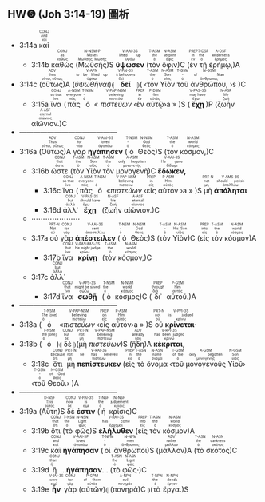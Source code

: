 ## HW❻ (Joh 3:14-19) 圖析
- <rt>3:14a</rt> <RUBY><ruby><ruby>καὶ<rt>καί</rt></ruby><rt>And</rt></ruby><rt>CONJ</rt></RUBY>
	- <rt>3:14b</rt> <RUBY><ruby><ruby>καθὼς<rt>καθώς</rt></ruby><rt>as</rt></ruby><rt>CONJ</rt></RUBY> (<RUBY><ruby><ruby>Μωϋσῆς<rt>Μωϋσῆς, Μωσῆς</rt></ruby><rt>Moses</rt></ruby><rt>N-NSM-P</rt></RUBY>)S <RUBY><ruby><ruby><strong>ὕψωσεν</strong><rt>ὑψόω</rt></ruby><rt>lifted up</rt></ruby><rt>V-AAI-3S</rt></RUBY> (<RUBY><ruby><ruby>τὸν<rt>ὁ</rt></ruby><rt>the</rt></ruby><rt>T-ASM</rt></RUBY> <RUBY><ruby><ruby>ὄφιν<rt>ὄφις</rt></ruby><rt>serpent</rt></ruby><rt>N-ASM</rt></RUBY>)C (<RUBY><ruby><ruby>ἐν<rt>ἐν</rt></ruby><rt>in</rt></ruby><rt>PREP</rt></RUBY> <RUBY><ruby><ruby>τῇ<rt>ὁ</rt></ruby><rt>the</rt></ruby><rt>T-DSF</rt></RUBY> <RUBY><ruby><ruby>ἐρήμῳ,<rt>ἔρημος</rt></ruby><rt>wilderness</rt></ruby><rt>A-DSF</rt></RUBY>)A 
- <rt>3:14c</rt> (<RUBY><ruby><ruby>οὕτως<rt>οὕτω, οὕτως</rt></ruby><rt>thus</rt></ruby><rt>ADV</rt></RUBY>)A (<RUBY><ruby><ruby><em>ὑψωθῆναι</em><rt>ὑψόω</rt></ruby><rt>to be lifted up</rt></ruby><rt>V-APN</rt></RUBY>)⦇ <RUBY><ruby><ruby><strong>δεῖ</strong><rt>δεῖ</rt></ruby><rt>it behooves</rt></ruby><rt>V-PAI-3S</rt></RUBY> ⦈( ‹<RUBY><ruby><ruby>τὸν<rt>ὁ</rt></ruby><rt>the</rt></ruby><rt>T-ASM</rt></RUBY> <RUBY><ruby><ruby>Υἱὸν<rt>υἱός</rt></ruby><rt>Son</rt></ruby><rt>N-ASM</rt></RUBY> <RUBY><ruby><ruby>τοῦ<rt>ὁ</rt></ruby><rt>-</rt></ruby><rt>T-GSM</rt></RUBY> <RUBY><ruby><ruby>ἀνθρώπου,<rt>ἄνθρωπος</rt></ruby><rt>of Man</rt></ruby><rt>N-GSM</rt></RUBY> ›s )C
	- <rt>3:15a</rt> <RUBY><ruby><ruby>ἵνα<rt>ἵνα</rt></ruby><rt>so that</rt></ruby><rt>CONJ</rt></RUBY> (<RUBY><ruby><ruby>πᾶς<rt>πᾶς</rt></ruby><rt>everyone</rt></ruby><rt>A-NSM</rt></RUBY> <RUBY><ruby><ruby>ὁ<rt>ὁ</rt></ruby><rt>-</rt></ruby><rt>T-NSM</rt></RUBY> « <RUBY><ruby><ruby><em>πιστεύων</em><rt>πιστεύω</rt></ruby><rt>believing</rt></ruby><rt>V-PAP-NSM</rt></RUBY> ‹<RUBY><ruby><ruby>ἐν<rt>ἐν</rt></ruby><rt>in</rt></ruby><rt>PREP</rt></RUBY> <RUBY><ruby><ruby>αὐτῷ<rt>αὐτός</rt></ruby><rt>Him</rt></ruby><rt>P-DSM</rt></RUBY>›a » )S (<RUBY><ruby><ruby><strong>ἔχῃ</strong><rt>ἔχω</rt></ruby><rt>may have</rt></ruby><rt>V-PAS-3S</rt></RUBY>)P (<RUBY><ruby><ruby>ζωὴν<rt>ζωή</rt></ruby><rt>life</rt></ruby><rt>N-ASF</rt></RUBY> <RUBY><ruby><ruby>αἰώνιον.<rt>αἰώνιος</rt></ruby><rt>eternal</rt></ruby><rt>A-ASF</rt></RUBY>)C
- ——————————————
- <rt>3:16a</rt> (<RUBY><ruby><ruby>Οὕτως<rt>οὕτω, οὕτως</rt></ruby><rt>Thus</rt></ruby><rt>ADV</rt></RUBY>)A <RUBY><ruby><ruby>γὰρ<rt>γάρ</rt></ruby><rt>for</rt></ruby><rt>CONJ</rt></RUBY> <RUBY><ruby><ruby><strong>ἠγάπησεν</strong><rt>ἀγαπάω</rt></ruby><rt>loved</rt></ruby><rt>V-AAI-3S</rt></RUBY> (<RUBY><ruby><ruby>ὁ<rt>ὁ</rt></ruby><rt>-</rt></ruby><rt>T-NSM</rt></RUBY> <RUBY><ruby><ruby>Θεὸς<rt>θεός</rt></ruby><rt>God</rt></ruby><rt>N-NSM</rt></RUBY>)S (<RUBY><ruby><ruby>τὸν<rt>ὁ</rt></ruby><rt>the</rt></ruby><rt>T-ASM</rt></RUBY> <RUBY><ruby><ruby>κόσμον,<rt>κόσμος</rt></ruby><rt>world</rt></ruby><rt>N-ASM</rt></RUBY>)C
	- <rt>3:16b</rt> <RUBY><ruby><ruby>ὥστε<rt>ὥστε</rt></ruby><rt>that</rt></ruby><rt>CONJ</rt></RUBY> (<RUBY><ruby><ruby>τὸν<rt>ὁ</rt></ruby><rt>the</rt></ruby><rt>T-ASM</rt></RUBY> <RUBY><ruby><ruby>Υἱὸν<rt>υἱός</rt></ruby><rt>Son</rt></ruby><rt>N-ASM</rt></RUBY> <RUBY><ruby><ruby>τὸν<rt>ὁ</rt></ruby><rt>the</rt></ruby><rt>T-ASM</rt></RUBY> <RUBY><ruby><ruby>μονογενῆ<rt>μονογενής</rt></ruby><rt>only begotten</rt></ruby><rt>A-ASM</rt></RUBY>)C <RUBY><ruby><ruby><strong>ἔδωκεν,</strong><rt>δίδωμι</rt></ruby><rt>He gave</rt></ruby><rt>V-AAI-3S</rt></RUBY> 
		- <rt>3:16c</rt> <RUBY><ruby><ruby>ἵνα<rt>ἵνα</rt></ruby><rt>so that</rt></ruby><rt>CONJ</rt></RUBY> (<RUBY><ruby><ruby>πᾶς<rt>πᾶς</rt></ruby><rt>everyone</rt></ruby><rt>A-NSM</rt></RUBY> <RUBY><ruby><ruby>ὁ<rt>ὁ</rt></ruby><rt>-</rt></ruby><rt>T-NSM</rt></RUBY> «<RUBY><ruby><ruby><em>πιστεύων</em><rt>πιστεύω</rt></ruby><rt>believing</rt></ruby><rt>V-PAP-NSM</rt></RUBY> ‹<RUBY><ruby><ruby>εἰς<rt>εἰς</rt></ruby><rt>in</rt></ruby><rt>PREP</rt></RUBY> <RUBY><ruby><ruby>αὐτὸν<rt>αὐτός</rt></ruby><rt>Him</rt></ruby><rt>P-ASM</rt></RUBY> ›a » )S <RUBY><ruby><ruby>μὴ<rt>μή</rt></ruby><rt>not</rt></ruby><rt>PRT-N</rt></RUBY> <RUBY><ruby><ruby><strong>ἀπόληται</strong><rt>ἀπολλύω</rt></ruby><rt>should perish</rt></ruby><rt>V-AMS-3S</rt></RUBY> 
		- <rt>3:16d</rt> <RUBY><ruby><ruby>ἀλλ᾽<rt>ἀλλά</rt></ruby><rt>but</rt></ruby><rt>CONJ</rt></RUBY> <RUBY><ruby><ruby><strong>ἔχῃ</strong><rt>ἔχω</rt></ruby><rt>should have</rt></ruby><rt>V-PAS-3S</rt></RUBY> (<RUBY><ruby><ruby>ζωὴν<rt>ζωή</rt></ruby><rt>life</rt></ruby><rt>N-ASF</rt></RUBY> <RUBY><ruby><ruby>αἰώνιον.<rt>αἰώνιος</rt></ruby><rt>eternal</rt></ruby><rt>A-ASF</rt></RUBY>)C
	- ⋯⋯⋯⋯⋯⋯⋯
	- <rt>3:17a</rt> <RUBY><ruby><ruby>οὐ<rt>οὐ</rt></ruby><rt>Not</rt></ruby><rt>PRT-N</rt></RUBY> <RUBY><ruby><ruby>γὰρ<rt>γάρ</rt></ruby><rt>for</rt></ruby><rt>CONJ</rt></RUBY> <RUBY><ruby><ruby><strong>ἀπέστειλεν</strong><rt>ἀποστέλλω</rt></ruby><rt>sent</rt></ruby><rt>V-AAI-3S</rt></RUBY> (<RUBY><ruby><ruby>ὁ<rt>ὁ</rt></ruby><rt>-</rt></ruby><rt>T-NSM</rt></RUBY> <RUBY><ruby><ruby>Θεὸς<rt>θεός</rt></ruby><rt>God</rt></ruby><rt>N-NSM</rt></RUBY>)S (<RUBY><ruby><ruby>τὸν<rt>ὁ</rt></ruby><rt>-</rt></ruby><rt>T-ASM</rt></RUBY> <RUBY><ruby><ruby>Υἱὸν<rt>υἱός</rt></ruby><rt>His Son</rt></ruby><rt>N-ASM</rt></RUBY>)C (<RUBY><ruby><ruby>εἰς<rt>εἰς</rt></ruby><rt>into</rt></ruby><rt>PREP</rt></RUBY> <RUBY><ruby><ruby>τὸν<rt>ὁ</rt></ruby><rt>the</rt></ruby><rt>T-ASM</rt></RUBY> <RUBY><ruby><ruby>κόσμον<rt>κόσμος</rt></ruby><rt>world</rt></ruby><rt>N-ASM</rt></RUBY>)A 
		- <rt>3:17b</rt> <RUBY><ruby><ruby>ἵνα<rt>ἵνα</rt></ruby><rt>that</rt></ruby><rt>CONJ</rt></RUBY> <RUBY><ruby><ruby><strong>κρίνῃ</strong><rt>κρίνω</rt></ruby><rt>He might judge</rt></ruby><rt>V-PAS⁞AAS-3S</rt></RUBY> (<RUBY><ruby><ruby>τὸν<rt>ὁ</rt></ruby><rt>the</rt></ruby><rt>T-ASM</rt></RUBY> <RUBY><ruby><ruby>κόσμον,<rt>κόσμος</rt></ruby><rt>world</rt></ruby><rt>N-ASM</rt></RUBY>)C 
	- <rt>3:17c</rt> <RUBY><ruby><ruby>ἀλλ᾽<rt>ἀλλά</rt></ruby><rt>but</rt></ruby><rt>CONJ</rt></RUBY> 
		- <rt>3:17d</rt> <RUBY><ruby><ruby>ἵνα<rt>ἵνα</rt></ruby><rt>that</rt></ruby><rt>CONJ</rt></RUBY> <RUBY><ruby><ruby><strong>σωθῇ</strong><rt>σῴζω</rt></ruby><rt>might be saved</rt></ruby><rt>V-APS-3S</rt></RUBY> (<RUBY><ruby><ruby>ὁ<rt>ὁ</rt></ruby><rt>the</rt></ruby><rt>T-NSM</rt></RUBY> <RUBY><ruby><ruby>κόσμος<rt>κόσμος</rt></ruby><rt>world</rt></ruby><rt>N-NSM</rt></RUBY>)C (<RUBY><ruby><ruby>δι᾽<rt>διά</rt></ruby><rt>through</rt></ruby><rt>PREP</rt></RUBY> <RUBY><ruby><ruby>αὐτοῦ.<rt>αὐτός</rt></ruby><rt>Him</rt></ruby><rt>P-GSM</rt></RUBY>)A 
- ——————————————
- <rt>3:18a</rt> (<RUBY><ruby><ruby>ὁ<rt>ὁ</rt></ruby><rt>The [one]</rt></ruby><rt>T-NSM</rt></RUBY> «<RUBY><ruby><ruby><em>πιστεύων</em><rt>πιστεύω</rt></ruby><rt>believing</rt></ruby><rt>V-PAP-NSM</rt></RUBY> ‹<RUBY><ruby><ruby>εἰς<rt>εἰς</rt></ruby><rt>on</rt></ruby><rt>PREP</rt></RUBY> <RUBY><ruby><ruby>αὐτὸν<rt>αὐτός</rt></ruby><rt>Him</rt></ruby><rt>P-ASM</rt></RUBY>›a » )S <RUBY><ruby><ruby>οὐ<rt>οὐ</rt></ruby><rt>not</rt></ruby><rt>PRT-N</rt></RUBY> <RUBY><ruby><ruby><strong>κρίνεται·</strong><rt>κρίνω</rt></ruby><rt>is judged</rt></ruby><rt>V-PPI-3S</rt></RUBY> 
- <rt>3:18b</rt> (<RUBY><ruby><ruby>ὁ<rt>ὁ</rt></ruby><rt>the [one]</rt></ruby><rt>T-NSM</rt></RUBY>)⦇ <RUBY><ruby><ruby>δὲ<rt>δέ</rt></ruby><rt>but</rt></ruby><rt>CONJ</rt></RUBY> ⦈(<RUBY><ruby><ruby>μὴ<rt>μή</rt></ruby><rt>not</rt></ruby><rt>PRT-N</rt></RUBY> <RUBY><ruby><ruby><em>πιστεύων</em><rt>πιστεύω</rt></ruby><rt>believing</rt></ruby><rt>V-PAP-NSM</rt></RUBY>)S (<RUBY><ruby><ruby>ἤδη<rt>ἤδη</rt></ruby><rt>already</rt></ruby><rt>ADV</rt></RUBY>)A <RUBY><ruby><ruby><strong>κέκριται,</strong><rt>κρίνω</rt></ruby><rt>has been judged</rt></ruby><rt>V-RPI-3S</rt></RUBY> 
	- <rt>3:18c</rt> <RUBY><ruby><ruby>ὅτι<rt>ὅτι</rt></ruby><rt>because</rt></ruby><rt>CONJ</rt></RUBY> <RUBY><ruby><ruby>μὴ<rt>μή</rt></ruby><rt>not</rt></ruby><rt>PRT-N</rt></RUBY> <RUBY><ruby><ruby><strong>πεπίστευκεν</strong><rt>πιστεύω</rt></ruby><rt>he has believed</rt></ruby><rt>V-RAI-3S</rt></RUBY> (<RUBY><ruby><ruby>εἰς<rt>εἰς</rt></ruby><rt>in</rt></ruby><rt>PREP</rt></RUBY> <RUBY><ruby><ruby>τὸ<rt>ὁ</rt></ruby><rt>the</rt></ruby><rt>T-ASN</rt></RUBY> <RUBY><ruby><ruby>ὄνομα<rt>ὄνομα</rt></ruby><rt>name</rt></ruby><rt>N-ASN</rt></RUBY> ‹<RUBY><ruby><ruby>τοῦ<rt>ὁ</rt></ruby><rt>of the</rt></ruby><rt>T-GSM</rt></RUBY> <RUBY><ruby><ruby>μονογενοῦς<rt>μονογενής</rt></ruby><rt>only begotten</rt></ruby><rt>A-GSM</rt></RUBY> <RUBY><ruby><ruby>Υἱοῦ<rt>υἱός</rt></ruby><rt>Son</rt></ruby><rt>N-GSM</rt></RUBY>› ‹<RUBY><ruby><ruby>τοῦ<rt>ὁ</rt></ruby><rt>-</rt></ruby><rt>T-GSM</rt></RUBY> <RUBY><ruby><ruby>Θεοῦ.<rt>θεός</rt></ruby><rt>of God</rt></ruby><rt>N-GSM</rt></RUBY>› )A
- ——————————————
- <rt>3:19a</rt> (<RUBY><ruby><ruby>Αὕτη<rt>οὗτος</rt></ruby><rt>This</rt></ruby><rt>D-NSF</rt></RUBY>)S <RUBY><ruby><ruby>δέ<rt>δέ</rt></ruby><rt>now</rt></ruby><rt>CONJ</rt></RUBY> <RUBY><ruby><ruby><strong>ἐστιν</strong><rt>εἰμί</rt></ruby><rt>is</rt></ruby><rt>V-PAI-3S</rt></RUBY> (<RUBY><ruby><ruby>ἡ<rt>ὁ</rt></ruby><rt>the</rt></ruby><rt>T-NSF</rt></RUBY> <RUBY><ruby><ruby>κρίσις<rt>κρίσις</rt></ruby><rt>judgement</rt></ruby><rt>N-NSF</rt></RUBY>)C 
	- <rt>3:19b</rt> <RUBY><ruby><ruby>ὅτι<rt>ὅτι</rt></ruby><rt>that</rt></ruby><rt>CONJ</rt></RUBY> (<RUBY><ruby><ruby>τὸ<rt>ὁ</rt></ruby><rt>the</rt></ruby><rt>T-NSN</rt></RUBY> <RUBY><ruby><ruby>φῶς<rt>φῶς</rt></ruby><rt>Light</rt></ruby><rt>N-NSN</rt></RUBY>)S <RUBY><ruby><ruby><strong>ἐλήλυθεν</strong><rt>ἔρχομαι</rt></ruby><rt>has come</rt></ruby><rt>V-RAI-3S</rt></RUBY> (<RUBY><ruby><ruby>εἰς<rt>εἰς</rt></ruby><rt>into</rt></ruby><rt>PREP</rt></RUBY> <RUBY><ruby><ruby>τὸν<rt>ὁ</rt></ruby><rt>the</rt></ruby><rt>T-ASM</rt></RUBY> <RUBY><ruby><ruby>κόσμον<rt>κόσμος</rt></ruby><rt>world</rt></ruby><rt>N-ASM</rt></RUBY>)A 
	- <rt>3:19c</rt> <RUBY><ruby><ruby>καὶ<rt>καί</rt></ruby><rt>and</rt></ruby><rt>CONJ</rt></RUBY> <RUBY><ruby><ruby><strong>ἠγάπησαν</strong><rt>ἀγαπάω</rt></ruby><rt>loved</rt></ruby><rt>V-AAI-3P</rt></RUBY> (<RUBY><ruby><ruby>οἱ<rt>ὁ</rt></ruby><rt>-</rt></ruby><rt>T-NPM</rt></RUBY> <RUBY><ruby><ruby>ἄνθρωποι<rt>ἄνθρωπος</rt></ruby><rt>men</rt></ruby><rt>N-NPM</rt></RUBY>)S (<RUBY><ruby><ruby>μᾶλλον<rt>μᾶλλον</rt></ruby><rt>rather</rt></ruby><rt>ADV</rt></RUBY>)A (<RUBY><ruby><ruby>τὸ<rt>ὁ</rt></ruby><rt>the</rt></ruby><rt>T-ASN</rt></RUBY> <RUBY><ruby><ruby>σκότος<rt>σκότος</rt></ruby><rt>darkness</rt></ruby><rt>N-ASN</rt></RUBY>)C
	- <rt>3:19d</rt> <RUBY><ruby><ruby>ἢ<rt>ἤ</rt></ruby><rt>than</rt></ruby><rt>CONJ</rt></RUBY> ...<strong>ἠγάπησαν</strong>... (<RUBY><ruby><ruby>τὸ<rt>ὁ</rt></ruby><rt>the</rt></ruby><rt>T-ASN</rt></RUBY> <RUBY><ruby><ruby>φῶς·<rt>φῶς</rt></ruby><rt>Light</rt></ruby><rt>N-ASN</rt></RUBY>)C 
	- <rt>3:19e</rt> <RUBY><ruby><ruby><strong>ἦν</strong><rt>εἰμί</rt></ruby><rt>were</rt></ruby><rt>V-IAI-3S</rt></RUBY> <RUBY><ruby><ruby>γὰρ<rt>γάρ</rt></ruby><rt>for</rt></ruby><rt>CONJ</rt></RUBY> (<RUBY><ruby><ruby>αὐτῶν<rt>αὐτός</rt></ruby><rt>of them</rt></ruby><rt>P-GPM</rt></RUBY>)⦇ (<RUBY><ruby><ruby>πονηρὰ<rt>πονηρός</rt></ruby><rt>evil</rt></ruby><rt>A-NPN</rt></RUBY>)C ⦈(<RUBY><ruby><ruby>τὰ<rt>ὁ</rt></ruby><rt>the</rt></ruby><rt>T-NPN</rt></RUBY> <RUBY><ruby><ruby>ἔργα.<rt>ἔργον</rt></ruby><rt>deeds</rt></ruby><rt>N-NPN</rt></RUBY>)S